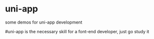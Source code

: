 # uni-app
some demos for uni-app development

#uni-app is the necessary skill for a font-end developer, just go study it

